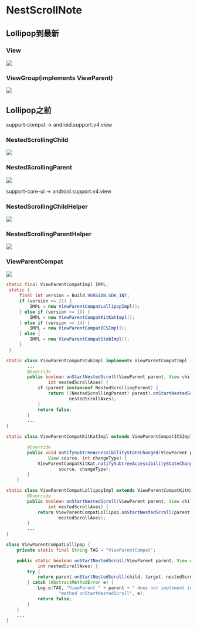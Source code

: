 # NestScrollNote

## Lollipop到最新

### View
![](/Users/todou/Documents/learn/note/nestscroll/img_view_nest.png)

### ViewGroup(implements ViewParent)
![](/Users/todou/Documents/learn/note/nestscroll/img_view_group_nest.png)

## Lollipop之前  
support-compat -> android.support.v4.view
### NestedScrollingChild  
![](/Users/todou/Documents/learn/note/nestscroll/img_nest_scroll_child.png)

### NestedScrollingParent
![](/Users/todou/Documents/learn/note/nestscroll/img_nest_scroll_parent.png)

support-core-ui -> android.support.v4.view
### NestedScrollingChildHelper
![](/Users/todou/Documents/learn/note/nestscroll/img_nest_scroll_child_helper.png)
### NestedScrollingParentHelper
![](/Users/todou/Documents/learn/note/nestscroll/nest_scroll_parent_helper.png)
### ViewParentCompat
![](/Users/todou/Documents/learn/note/nestscroll/img_view_parent_compat.png)

```java
static final ViewParentCompatImpl IMPL;
 static {
     final int version = Build.VERSION.SDK_INT;
     if (version >= 21) {
         IMPL = new ViewParentCompatLollipopImpl();
     } else if (version >= 19) {
         IMPL = new ViewParentCompatKitKatImpl();
     } else if (version >= 14) {
         IMPL = new ViewParentCompatICSImpl();
     } else {
         IMPL = new ViewParentCompatStubImpl();
     }
 }
```

```java
static class ViewParentCompatStubImpl implements ViewParentCompatImpl {
        ...
        @Override
        public boolean onStartNestedScroll(ViewParent parent, View child, View target,
                int nestedScrollAxes) {
            if (parent instanceof NestedScrollingParent) {
                return ((NestedScrollingParent) parent).onStartNestedScroll(child, target,
                        nestedScrollAxes);
            }
            return false;
        }
        ...
}
```  

```java
static class ViewParentCompatKitKatImpl extends ViewParentCompatICSImpl {

        @Override
        public void notifySubtreeAccessibilityStateChanged(ViewParent parent, View child,
                View source, int changeType) {
            ViewParentCompatKitKat.notifySubtreeAccessibilityStateChanged(parent, child,
                    source, changeType);
        }
    }
```

```java
static class ViewParentCompatLollipopImpl extends ViewParentCompatKitKatImpl {
        @Override
        public boolean onStartNestedScroll(ViewParent parent, View child, View target,
                int nestedScrollAxes) {
            return ViewParentCompatLollipop.onStartNestedScroll(parent, child, target,
                    nestedScrollAxes);
        }    
        ...   
}
```

```java
class ViewParentCompatLollipop {
    private static final String TAG = "ViewParentCompat";

    public static boolean onStartNestedScroll(ViewParent parent, View child, View target,
            int nestedScrollAxes) {
        try {
            return parent.onStartNestedScroll(child, target, nestedScrollAxes);
        } catch (AbstractMethodError e) {
            Log.e(TAG, "ViewParent " + parent + " does not implement interface " +
                    "method onStartNestedScroll", e);
            return false;
        }
    }
    ...
}
```
